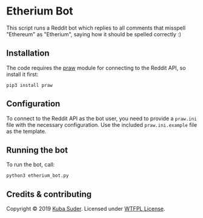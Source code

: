 # Etherium Bot

This script runs a Reddit bot which replies to all comments that misspell "Ethereum" as "Etherium", saying how it should be spelled correctly :)


## Installation

The code requires the [praw](https://github.com/praw-dev/praw) module for connecting to the Reddit API, so install it first:

    pip3 install praw


## Configuration

To connect to the Reddit API as the bot user, you need to provide a `praw.ini` file with the necessary configuration. Use the included `praw.ini.example` file as the template.


## Running the bot

To run the bot, call:

    python3 etherium_bot.py


## Credits & contributing

Copyright © 2019 [Kuba Suder](https://mackuba.eu). Licensed under [WTFPL License](http://www.wtfpl.net).
